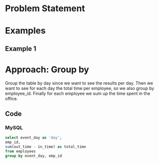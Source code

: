 # Problem Statement

# Examples
## Example 1

# Approach: Group by
Group the table by day since we want to see the results per day.
Then we want to see for each day the total time per employee, so we also group by employee_id.
Finally for each employee we sum up the time spent in the office.
## Code
### MySQL
```sql
select event_day as 'day',
emp_id,
sum(out_time - in_time) as total_time
from employees
group by event_day, emp_id
```